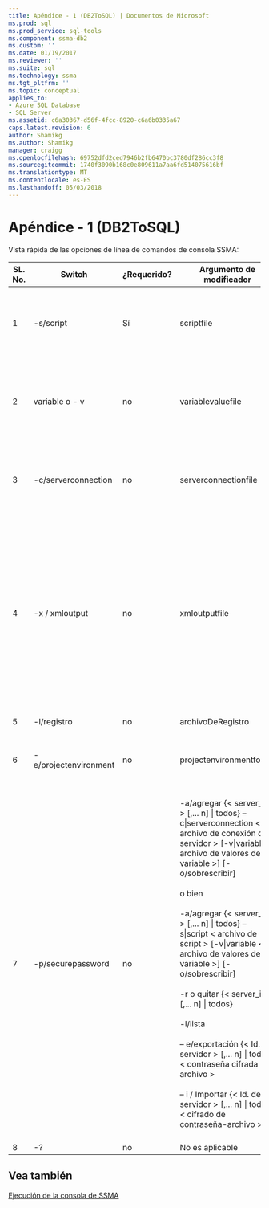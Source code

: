 ```yaml
---
title: Apéndice - 1 (DB2ToSQL) | Documentos de Microsoft
ms.prod: sql
ms.prod_service: sql-tools
ms.component: ssma-db2
ms.custom: ''
ms.date: 01/19/2017
ms.reviewer: ''
ms.suite: sql
ms.technology: ssma
ms.tgt_pltfrm: ''
ms.topic: conceptual
applies_to:
- Azure SQL Database
- SQL Server
ms.assetid: c6a30367-d56f-4fcc-8920-c6a6b0335a67
caps.latest.revision: 6
author: Shamikg
ms.author: Shamikg
manager: craigg
ms.openlocfilehash: 69752dfd2ced7946b2fb6470bc3780df286cc3f8
ms.sourcegitcommit: 1740f3090b168c0e809611a7aa6fd514075616bf
ms.translationtype: MT
ms.contentlocale: es-ES
ms.lasthandoff: 05/03/2018
---
```

# <a name="appendix---1-db2tosql"></a>Apéndice - 1 (DB2ToSQL)
Vista rápida de las opciones de línea de comandos de consola SSMA:  
  
|SL. No.|Switch|¿Requerido?|Argumento de modificador|Valores permitidos|  
|-----------|----------|-------------|-------------------|--------------------|  
|1|-s/script|Sí|scriptfile|Nombre de archivo XML válido.<br /><br />Archivo de definición de la secuencia de comandos de consola.|  
|2|variable o - v|no|variablevaluefile|Nombre de archivo XML válido.<br /><br />Si se usan variables en el archivo de script, debe especificarse este archivo.|  
|3|-c/serverconnection|no|serverconnectionfile|Nombre de archivo XML válido.<br /><br />Este archivo contiene información de conexión de servidor.|  
|4|-x / xmloutput|no|xmloutputfile|Esta opción indica el resultado de la consola en el formato XML. Si no se especifica esta opción, el resultado predeterminado es texto sin formato.<br /><br />Si no se especifica xmloutputfile, se dirige la salida XML a STDOUT.<br /><br />Xmloutputfile es el nombre del archivo donde se escribe la salida de la consola en el formato XML.|  
|5|-l/registro|no|archivoDeRegistro|Nombre de archivo válido.|  
|6|-e/projectenvironment|no|projectenvironmentfolder|Nombre de carpeta válido que contiene los archivos del entorno de proyecto SSMA.|  
|7|-p/securepassword|no|-a/agregar {< server_id > [,... n] &#124; todos} – c&#124;serverconnection < archivo de conexión de servidor > [-v&#124;variable < archivo de valores de variable >] [-o/sobrescribir]<br /><br />o bien<br /><br />-a/agregar {< server_id > [,... n] &#124; todos} – s&#124;script < archivo de script > [-v&#124;variable < archivo de valores de variable >] [-o/sobrescribir]<br /><br />-r o quitar {< server_id > [,... n] &#124; todos}<br /><br />-l/lista<br /><br />– e/exportación {< Id. de servidor > [,... n] &#124; todos} < contraseña cifrada - archivo ><br /><br />– i / Importar {< Id. de servidor > [,... n] &#124; todos} < cifrado de contraseña-archivo >|Si se especifica, esta opción no debe combinarse con otras opciones.<br /><br />Id. de servidor: proporciona un identificador único para un servidor {cadena}<br /><br />archivo de conexión de servidor: archivo de definición de servidor (serverconnectionfile o scriptfile).<br /><br />archivo de valores de variable: es un archivo de definición de variable y usar en el archivo de conexión de servidor.<br /><br />archivo del contraseña cifrada: es un archivo de contraseñas del servidor cifrado con una frase de contraseña especificada por el usuario.|  
|8|-?|no|No es aplicable|No es aplicable|  
  
## <a name="see-also"></a>Vea también  
[Ejecución de la consola de SSMA](http://msdn.microsoft.com/en-us/ce63f633-067d-4f04-b8e9-e1abd7ec740b)  
  
